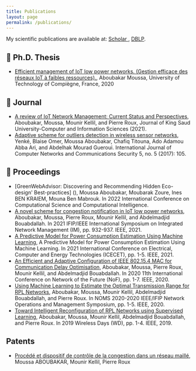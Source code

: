 ```yaml
---
title: Publications
layout: page
permalink: /publications/
---
```


My scientific publications are available at: [Scholar ](https://scholar.google.fr/citations?user=RNhhzK0AAAAJ&hl=en), [DBLP](https://dblp.uni-trier.de/pid/243/1149.html).


##  📜 Ph.D. Thesis
* [Efficient management of IoT low power networks. (Gestion efficace des réseaux IoT à faibles ressources).](https://www.theses.fr/2020COMP2571), Aboubakar Moussa, University of Technology of Compiègne, France, 2020

## 📜 Journal
* [A review of IoT Network Management: Current Status and Perspectives](https://www.sciencedirect.com/science/article/pii/S1319157821000707), Aboubakar, Moussa, Mounir Kellil, and Pierre Roux, Journal of King Saud University-Computer and Information Sciences (2021).
* [Adaptive scheme for outliers detection in wireless sensor networks](https://www.proquest.com/openview/783e74b9bccbf2184890832acc2ab086/1?pq-origsite=gscholar&cbl=2044553), Yenké, Blaise Omer, Moussa Aboubakar, Chafiq Titouna, Ado Adamou Abba Ari, and Abdelhak Mourad Gueroui. International Journal of Computer Networks and Communications Security 5, no. 5 (2017): 105.

##  📝 Proceedings

* [GreenWebAdvisor: Discovering and Recommending Hidden Eco-design' Best-practices] (), Moussa Aboubakar, Moubarak Zoure, Ines BEN KRAIEM, Mouna Ben Mabrouk. In 2022 International Conference on Computational Science and Computational Intelligence.
* [A novel scheme for congestion notification in IoT low power networks](https://ieeexplore.ieee.org/abstract/document/9464041), Aboubakar, Moussa, Pierre Roux, Mounir Kellil, and Abdelmadjid Bouabdallah.  In 2021 IFIP/IEEE International Symposium on Integrated Network Management (IM), pp. 932-937. IEEE, 2021.
* [A Predictive Model for Power Consumption Estimation Using Machine Learning](https://ieeexplore.ieee.org/abstract/document/9698681), 	A Predictive Model for Power Consumption Estimation Using Machine Learning. In 2021 International Conference on Electrical, Computer and Energy Technologies (ICECET), pp. 1-5. IEEE, 2021.
* [An Efficient and Adaptive Configuration of IEEE 802.15.4 MAC for Communication Delay Optimisation](https://ieeexplore.ieee.org/abstract/document/9249218), Aboubakar, Moussa, Pierre Roux, Mounir Kellil, and Abdelmadjid Bouabdallah. In 2020 11th International Conference on Network of the Future (NoF), pp. 1-7. IEEE, 2020.
* [Using Machine Learning to Estimate the Optimal Transmission Range for RPL Networks](https://ieeexplore.ieee.org/abstract/document/9110297), Aboubakar, Moussa, Mounir Kellil, Abdelmadjid Bouabdallah, and Pierre Roux. In NOMS 2020-2020 IEEE/IFIP Network Operations and Management Symposium, pp. 1-5. IEEE, 2020.
* [Toward Intelligent Reconfiguration of RPL Networks using Supervised Learning](https://ieeexplore.ieee.org/abstract/document/8734236), Aboubakar, Moussa, Mounir Kellil, Abdelmadjid Bouabdallah, and Pierre Roux. In 2019 Wireless Days (WD), pp. 1-4. IEEE, 2019.

## Patents

* [Procédé et dispositif de contrôle de la congestion dans un réseau maillé](https://patents.google.com/patent/WO2007065911A1/fr), Moussa ABOUBAKAR, Mounir Kellil, Pierre Roux



